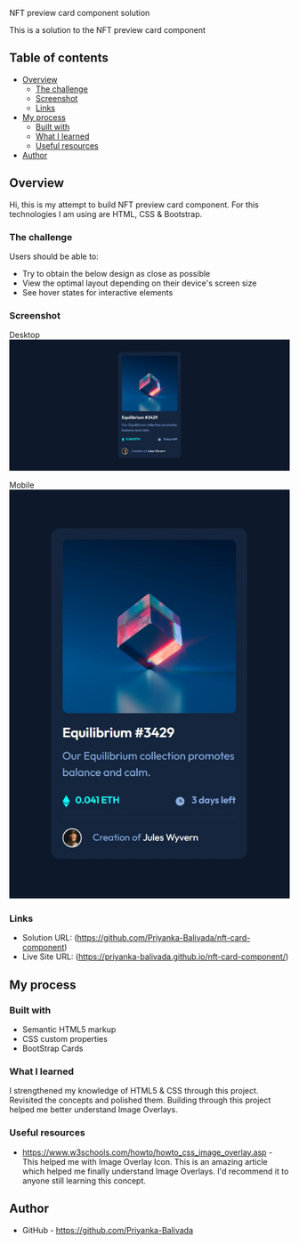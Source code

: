 NFT preview card component solution

This is a solution to the NFT preview card component

## Table of contents

- [Overview](#overview)
  - [The challenge](#the-challenge)
  - [Screenshot](#screenshot)
  - [Links](#links)
- [My process](#my-process)
  - [Built with](#built-with)
  - [What I learned](#what-i-learned)
  - [Useful resources](#useful-resources)
- [Author](#author)

## Overview
Hi, this is my attempt to build NFT preview card component. For this technologies I am using are HTML, CSS & Bootstrap.

### The challenge

Users should be able to:

- Try to obtain the below design as close as possible
- View the optimal layout depending on their device's screen size
- See hover states for interactive elements

### Screenshot

Desktop
![](screenshots/desktop-design.jpg)

Mobile
![](screenshots/mobile-design.jpg)

### Links

- Solution URL: (https://github.com/Priyanka-Balivada/nft-card-component)
- Live Site URL: (https://priyanka-balivada.github.io/nft-card-component/)

## My process

### Built with

- Semantic HTML5 markup
- CSS custom properties
- BootStrap Cards

### What I learned

I strengthened my knowledge of HTML5 & CSS through this project. Revisited the concepts and polished them. Building through this project helped me better understand Image Overlays.

### Useful resources

- https://www.w3schools.com/howto/howto_css_image_overlay.asp - This helped me with Image Overlay Icon. This is an amazing article which helped me finally understand Image Overlays. I'd recommend it to anyone still learning this concept.

## Author

- GitHub - https://github.com/Priyanka-Balivada
